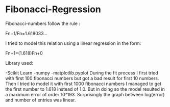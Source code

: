 # Fibonacci-Regression
Fibonacci-numbers follow the rule :

Fn+1/Fn=1.618033...

I tried to model this relation using a linear regression in the form:

Fn+1=(1.618)Fn+0

Library used:

  -Scikit Learn
  -numpy
  -matplotlib.pyplot
During the fit process I first tried with first 100 fibonacci numbers but got a bad result for first 10 numbers.
Then I tried to model it with first 1000 fibonacci numbers I managed to get the first number to 1.618 instead of 1.0.
But in doing so the model resulted in a maximum error of order 10^193.
Surprisingly the graph between log(error)  and number of entries was linear.
